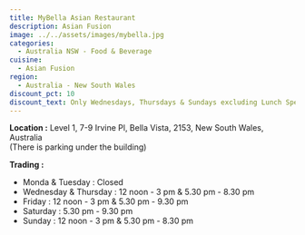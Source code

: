 ```yaml
---
title: MyBella Asian Restaurant
description: Asian Fusion
image: ../../assets/images/mybella.jpg
categories:
  - Australia NSW - Food & Beverage
cuisine:
  - Asian Fusion
region:
  - Australia - New South Wales
discount_pct: 10
discount_text: Only Wednesdays, Thursdays & Sundays excluding Lunch Specials
---
```

**Location :** Level 1, 7-9 Irvine Pl, Bella Vista, 2153, New South Wales, Australia\
(There is parking under the building)

**Trading :** 

* Monda & Tuesday : Closed
* Wednesday & Thursday : 12 noon - 3 pm & 5.30 pm - 8.30 pm
* Friday : 12 noon - 3 pm & 5.30 pm - 9.30 pm
* Saturday : 5.30 pm - 9.30 pm
* Sunday : 12 noon - 3 pm & 5.30 pm - 8.30 pm
